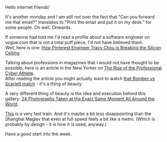 Hello internet friends!

It's another monday and I am still not over the fact that "Can you forward me that email?" translates to "Print the email and put it on my desk." for some people. Oh well. Onwards.

If someone had told me I'd read a profile about a software engineer on vogue.com that is not a total puff piece, I'd not have believed them.  
Well, here is one: [How Pinterest Engineer Tracy Chou is Breaking the Silicon Ceiling](http://www.vogue.com/4537369/pinterest-tracy-chou-silicon-valley/). 

Talking about professions in magazines that I would not have thought to be possible, here is an article in the New Yorker on [The Rise of the Professional Cyber Athlete](http://www.newyorker.com/magazine/2014/11/24/good-game).  
After reading the article you might actually want to watch [that Bomber vs Scarlett match](https://www.youtube.com/watch?v=jIygo3bIVmo) - it's a thing of beauty.

A very different thing of beauty is the idea and execution behind this gallery: [24 Photographs Taken  at the Exact Same Moment  All Around the World](http://www.wired.com/2014/11/time-zone-photos/).

[This](http://youtu.be/e7UIJp0FKZQ) is a very fast train. And it's maybe a bit less disappointing than the Shanghai Maglev that even at full speed feels a bit like a metro. (Which is probably by design - it is how it is used, anyway.)

Have a good start into the week.